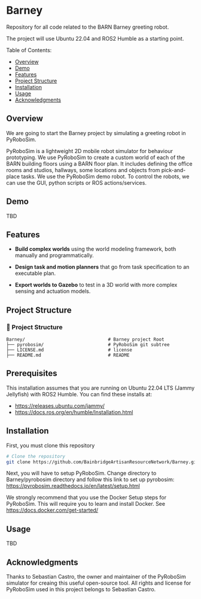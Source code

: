 # Barney
Repository for all code related to the BARN Barney greeting robot.

The project will use Ubuntu 22.04 and ROS2 Humble as a starting point.

Table of Contents:

  - [Overview](#overview)
  - [Demo](#demo)
  - [Features](#features)
  - [Project Structure](#projectstructure)
  - [Installation](#installation)
  - [Usage](#usage)
  - [Acknowledgments](#acknowledgments)

## Overview

We are going to start the Barney project by simulating a greeting robot in PyRoboSim.

PyRoboSim is a lightweight 2D mobile robot simulator for behaviour prototyping. We use PyRoboSim to create a custom world of each of the BARN building floors using a BARN floor plan. It includes defining the office rooms and studios, hallways, some locations and objects from pick-and-place tasks. We use the PyRoboSim demo robot. To control the robots, we can use the GUI, python scripts or ROS actions/services.

## Demo

TBD

## Features

- **Build complex worlds** using the world modeling framework, both manually and programmatically.

- **Design task and motion planners** that go from task specification to an executable plan.

- **Export worlds to Gazebo** to test in a 3D world with more complex sensing and actuation models.


## Project Structure

### 📁 Project Structure

```plaintext
Barney/                               # Barney project Root
├── pyrobosim/                        # PyRoboSim git subtree
├── LICENSE.md                        # license
├── README.md                         # README

```

## Prerequisites

This installation assumes that you are running on Ubuntu 22.04 LTS (Jammy Jellyfish) with ROS2 Humble. You can find these installs at:

- https://releases.ubuntu.com/jammy/
- https://docs.ros.org/en/humble/Installation.html

## Installation

First, you must clone this repository

```bash
# Clone the repository
git clone https://github.com/BainbridgeArtisanResourceNetwork/Barney.git

```

Next, you will have to setup PyRoboSim. Change directory to Barney/pyrobosim directory and follow this link to set up pyrobosim: https://pyrobosim.readthedocs.io/en/latest/setup.html

We strongly recommend that you use the Docker Setup steps for PyRoboSim. This will require you to learn and install Docker. See https://docs.docker.com/get-started/
  
## Usage

TBD

## Acknowledgments

Thanks to Sebastian Castro, the owner and maintainer of the PyRoboSim simulator for creaing this useful open-source tool. All rights and license for PyRoboSim used in this project belongs to Sebastian Castro.

